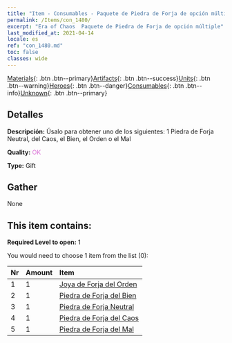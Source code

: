 ```yaml
---
title: "Item - Consumables - Paquete de Piedra de Forja de opción múltiple"
permalink: /Items/con_1480/
excerpt: "Era of Chaos  Paquete de Piedra de Forja de opción múltiple"
last_modified_at: 2021-04-14
locale: es
ref: "con_1480.md"
toc: false
classes: wide
---
```

 [Materials](/es/Items/){: .btn .btn--primary}[Artifacts](/es/Items/Artifacts/){: .btn .btn--success}[Units](/es/Items/Units/){: .btn .btn--warning}[Heroes](/es/Items/Heroes/){: .btn .btn--danger}[Consumables](/es/Items/Consumables/){: .btn .btn--info}[Unknown](/es/Items/Unknown/){: .btn .btn--primary}

## Detalles
 **Descripción:** Úsalo para obtener uno de los siguientes: 1 Piedra de Forja Neutral, del Caos, el Bien, el Orden o el Mal

 **Quality:** <span style="color: #DA70D6">OK</span>

 **Type:** Gift

## Gather

  None

## This item contains:

 **Required Level to open:** 1

 You would need to choose 1 item from the list (0):

  | Nr | Amount |     Item    |
  |:---|:-------|:------------|
  | 1 | 1 | [Joya de Forja del Orden](/es/Items/con_1123/) | 
  | 2 | 1 | [Piedra de Forja del Bien](/es/Items/con_1124/) | 
  | 3 | 1 | [Piedra de Forja Neutral](/es/Items/con_1125/) | 
  | 4 | 1 | [Piedra de Forja del Caos](/es/Items/con_1126/) | 
  | 5 | 1 | [Piedra de Forja del Mal](/es/Items/con_1127/) | 
